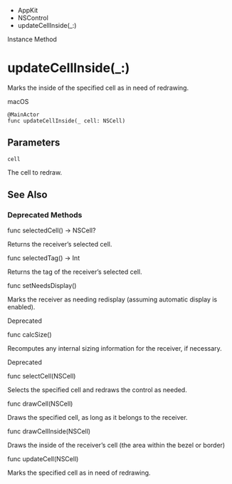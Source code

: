 

- AppKit
- NSControl
-  updateCellInside(\_:) 

Instance Method

# updateCellInside(\_:)

Marks the inside of the specified cell as in need of redrawing.

macOS

``` source
@MainActor
func updateCellInside(_ cell: NSCell)
```

## Parameters 

`cell`  

The cell to redraw.

## See Also

### Deprecated Methods

func selectedCell() -> NSCell?

Returns the receiver’s selected cell.

func selectedTag() -> Int

Returns the tag of the receiver’s selected cell.

func setNeedsDisplay()

Marks the receiver as needing redisplay (assuming automatic display is enabled).

Deprecated

func calcSize()

Recomputes any internal sizing information for the receiver, if necessary.

Deprecated

func selectCell(NSCell)

Selects the specified cell and redraws the control as needed.

func drawCell(NSCell)

Draws the specified cell, as long as it belongs to the receiver.

func drawCellInside(NSCell)

Draws the inside of the receiver’s cell (the area within the bezel or border)

func updateCell(NSCell)

Marks the specified cell as in need of redrawing.

